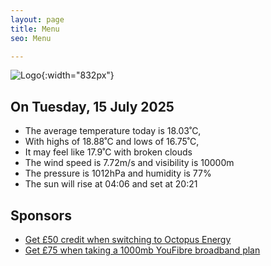 ```yaml
---
layout: page
title: Menu
seo: Menu

---
```


![Logo](/images/logo.jpg){:width="832px"}

<!-- weather_marker starts -->
## On Tuesday, 15 July 2025

- The average temperature today is 18.03˚C,
- With highs of 18.88˚C and lows of 16.75˚C,
- It may feel like 17.9˚C with broken clouds
- The wind speed is 7.72m/s and visibility is 10000m
- The pressure is 1012hPa and humidity is 77%
- The sun will rise at 04:06 and set at 20:21

<!-- weather_marker ends -->

## Sponsors

- [Get £50 credit when switching to Octopus Energy](https://bit.ly/3oD1nnS)
- [Get £75 when taking a 1000mb YouFibre broadband plan](https://aklam.io/91zWhU?)
